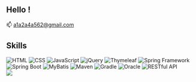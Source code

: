 ## Hello !
📫 a1a2a4a562@gmail.com
<div>
<h2>Skills</h2>
<img alt="HTML" src="https://img.shields.io/badge/HTML-239120?style=for-the-badge&logo=html5&logoColor=white">
<img alt="CSS" src="https://img.shields.io/badge/CSS-239120?&style=for-the-badge&logo=css3&logoColor=white">
<img alt="JavaScript" src="https://img.shields.io/badge/JavaScript-F7DF1E?style=for-the-badge&logo=JavaScript&logoColor=white">
<img alt="jQuery" src="https://img.shields.io/badge/jQuery-0769AD?style=for-the-badge&logo=jquery&logoColor=white">
<img alt="Thymeleaf" src="https://img.shields.io/badge/Thymeleaf-black?style=for-the-badge&logo=Thymeleaf&logoColor=white">
<img alt="Spring Framework" src="https://img.shields.io/badge/SPRING-6DB33F?style=for-the-badge&logo=SPRING&logoColor=white">
<img alt="Spring Boot" src="https://img.shields.io/badge/SPRING BOOT-6DB33F?style=for-the-badge&logo=SPRING BOOT&logoColor=white">
<img alt="MyBatis" src ="https://img.shields.io/badge/MyBatis-blue.svg?&style=for-the-badge&logo=MyBatis&logoColor=white"/>
<img alt="Maven" src ="https://img.shields.io/badge/Maven-orange.svg?&style=for-the-badge&logo=Maven&logoColor=white"/>
<img alt="Gradle" src ="https://img.shields.io/badge/Gradle-468eb3.svg?&style=for-the-badge&logo=Gradle&logoColor=white"/>
<img alt="Oracle" src ="https://img.shields.io/badge/Oracle-white.svg?&style=for-the-badge&logo=Oracle&logoColor=black"/>
<img alt="RESTful API" src ="https://img.shields.io/badge/RESTful API-powderblue.svg?&style=for-the-badge&logo=RESTful API&logoColor=white"/>
</div>
<a href="https://hits.seeyoufarm.com"><img src="https://hits.seeyoufarm.com/api/count/incr/badge.svg?url=https%3A%2F%2Fgithub.com%2F907hza%2Fhit-counter&count_bg=%2379C83D&title_bg=%23555555&icon=&icon_color=%23E7E7E7&title=hits&edge_flat=false"/></a>
<!--
- 🔭 I’m currently working on ...
- 🌱 I’m currently learning ...
- 👯 I’m looking to collaborate on ...
- 🤔 I’m looking for help with ...

- 😄 Pronouns: ...
- ⚡ Fun fact: ...
-->

